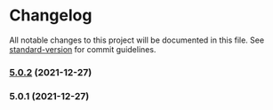 # Changelog

All notable changes to this project will be documented in this file. See [standard-version](https://github.com/conventional-changelog/standard-version) for commit guidelines.

### [5.0.2](https://github.com/liyangIsDSG/myadmin/compare/v5.0.1...v5.0.2) (2021-12-27)

### 5.0.1 (2021-12-27)
